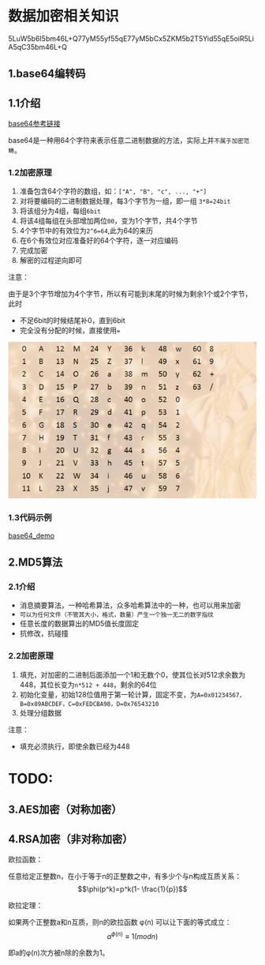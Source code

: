 # 数据加密相关知识

5LuW5b6I5bm46L+Q77yM55yf55qE77yM5bCx5ZKM5b2T5Yid55qE5oiR5LiA5qC35bm46L+Q

## 1.base64编转码

## 1.1介绍

[base64参考链接](https://www.liaoxuefeng.com/wiki/897692888725344/949441536192576)

base64是一种用64个字符来表示任意二进制数据的方法，实际上并`不属于加密范畴`。

### 1.2加密原理

1. 准备包含64个字符的数组，如：`["A", "B", "c", ..., "+"]`
2. 对将要编码的二进制数据处理，每3个字节为一组，即一组 `3*8=24bit`
3. 将该组分为4组，每组`6bit`
4. 将该4组每组在头部增加两位`00`，变为1个字节，共4个字节
5. 4个字节中的有效位为`2^6=64`,此为64的来历
6. 在6个有效位对应准备好的64个字符，逐一对应编码
7. 完成加密
8. 解密的过程逆向即可

注意：

由于是3个字节增加为4个字节，所以有可能到末尾的时候为剩余1个或2个字节，此时

- 不足6bit的时候结尾补0，直到6bit
- 完全没有分配的时候，直接使用`=`

![base64编码转换图](./images/base64编码对照表.png)

### 1.3代码示例

[base64_demo](./codes/base64/base64_demo.py)

## 2.MD5算法

### 2.1介绍

- 消息摘要算法，一种哈希算法，众多哈希算法中的一种，也可以用来加密
- `可以为任何文件（不管其大小，格式，数量）产生一个独一无二的数字指纹`
- 任意长度的数据算出的MD5值长度固定
- 抗修改，抗碰撞

### 2.2加密原理

1. 填充，对加密的二进制后面添加一个1和无数个0，使其位长对512求余数为448，其位长变为`n*512 + 448`，剩余的64位
2. 初始化变量，初始128位值用于第一轮计算，固定不变，为`A=0x01234567，B=0x89ABCDEF，C=0xFEDCBA98，D=0x76543210`
3. 处理分组数据

注意：

- 填充必须执行，即使余数已经为448

# TODO:

## 3.AES加密（对称加密）

## 4.RSA加密（非对称加密）

欧拉函数：

任意给定正整数n，在小于等于n的正整数之中，有多少个与n构成互质关系：$$\phi(p^k)=p^k(1- \frac{1}{p})$$

欧拉定理：

如果两个正整数a和n互质，则n的欧拉函数 φ(n) 可以让下面的等式成立：$$a^{\phi(n)} \equiv 1(mod n)$$

即a的φ(n)次方被n除的余数为1。
